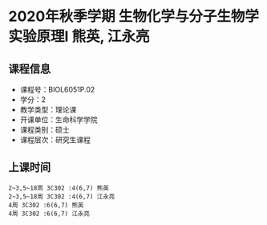 # 2020年秋季学期 生物化学与分子生物学实验原理I 熊英, 江永亮






## 课程信息

- 课程号：BIOL6051P.02
- 学分：2
- 教学类型：理论课
- 开课单位：生命科学学院
- 课程类别：硕士
- 课程层次：研究生课程

## 上课时间

```
2~3,5~18周 3C302 :4(6,7) 熊英
2~3,5~18周 3C302 :4(6,7) 江永亮
4周 3C302 :6(6,7) 熊英
4周 3C302 :6(6,7) 江永亮
```


